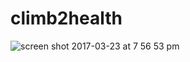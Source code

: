 # climb2health

![screen shot 2017-03-23 at 7 56 53 pm](https://cloud.githubusercontent.com/assets/19787971/24277566/7a4dc47c-1003-11e7-8b5c-8ab3a61e257f.png)
